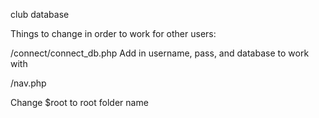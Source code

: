 club database

Things to change in order to work for other users:

/connect/connect_db.php
Add in username, pass, and database to work with

/nav.php

Change $root to root folder name
